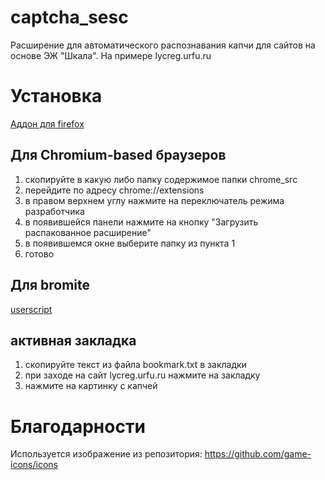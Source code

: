 # captcha_sesc
Расширение для автоматического распознавания капчи для сайтов на основе ЭЖ "Шкала". На примере lycreg.urfu.ru

# Установка

[Аддон для firefox](https://addons.mozilla.org/ru/firefox/addon/captcha_sesc/)

## Для Chromium-based браузеров

1) скопируйте в какую либо папку содержимое папки chrome_src
2) перейдите по адресу chrome://extensions
3) в правом верхнем углу нажмите на переключатель режима разработчика
4) в появившейся панели нажмите на кнопку "Загрузить распакованное расширение"
5) в появившемся окне выберите папку из пункта 1
6) готово

## Для bromite

[userscript](https://raw.githubusercontent.com/dburkov05/captcha_sesc/main/bromite_src/captcha_sesc.user.js)

## активная закладка

1) скопируйте текст из файла bookmark.txt в закладки
2) при заходе на сайт lycreg.urfu.ru нажмите на закладку
3) нажмите на картинку с капчей

# Благодарности

Используется изображение из репозитория: https://github.com/game-icons/icons
